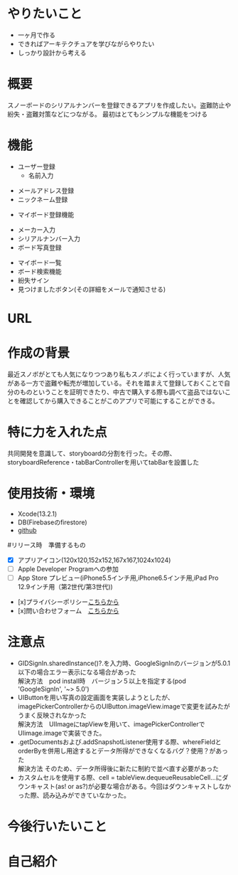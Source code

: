 # やりたいこと
* 一ヶ月で作る
* できればアーキテクチュアを学びながらやりたい
* しっかり設計から考える

# 概要
スノーボードのシリアルナンバーを登録できるアプリを作成したい。盗難防止や紛失・盗難対策などにつながる。
最初はとてもシンプルな機能をつける

# 機能
* ユーザー登録
  * 名前入力
 - メールアドレス登録
 - ニックネーム登録
* マイボード登録機能
 - メーカー入力
 - シリアルナンバー入力
 - ボード写真登録
* マイボード一覧
* ボード検索機能
* 紛失サイン
* 見つけましたボタン(その詳細をメールで通知させる)



# URL

# 作成の背景
最近スノボがとても人気になりつつあり私もスノボによく行っていますが、人気がある一方で盗難や転売が増加している。それを踏まえて登録しておくことで自分のものということを証明できたり、中古で購入する際も調べて盗品ではないことを確認してから購入できることがこのアプリで可能にすることができる。


# 特に力を入れた点
共同開発を意識して、storyboardの分割を行った。その際、storyboardReference・tabBarControllerを用いてtabBarを設置した

# 使用技術・環境
* Xcode(13.2.1)
* DB(Firebaseのfirestore)
* [github](https://github.com/ryoma115/Swift-register-snowboard-serial-number)

#リリース時　準備するもの
- [x] アプリアイコン(120x120,152x152,167x167,1024x1024)
- [ ] Apple Developer Programへの参加
- [ ] App Store プレビュー(iPhone5.5インチ用,iPhone6.5インチ用,iPad Pro 12.9インチ用（第2世代/第3世代))
- [x]プライバシーポリシー[こちらから](https://sites.google.com/view/registert-snow-boads/%E3%83%9B%E3%83%BC%E3%83%A0)
- [x]問い合わせフォーム　[こちらから](https://docs.google.com/forms/d/e/1FAIpQLSdhMZGYWvfVfK-My6JZXqWKeVzkf0v67qM0WxY-_A53t9Byvg/viewform?usp=sf_link)

# 注意点
* GIDSignIn.sharedInstance()?.を入力時、GoogleSignInのバージョンが5.0.1以下の場合エラー表示になる場合があった  
解決方法　pod install時　バージョン５以上を指定する(pod 'GoogleSignIn', '~> 5.0')  
* UIButtonを用い写真の設定画面を実装しようとしたが、imagePickerControllerからのUIButton.imageView.imageで変更を試みたがうまく反映されなかった  
解決方法　UIImageにtapViewを用いて、imagePickerControllerでUIimage.imageで実装できた。  
* .getDocumentsおよび.addSnapshotListener使用する際、whereFieldとorderByを併用し用途するとデータ所得ができなくなるバグ？使用？があった  
解決方法 そのため、データ所得後に新たに制約で並べ直す必要があった
* カスタムセルを使用する際、cell = tableView.dequeueReusableCell...にダウンキャスト(as! or as?)が必要な場合がある。今回はダウンキャストしなかった際、読み込みができていなかった。
# 今後行いたいこと

# 自己紹介

